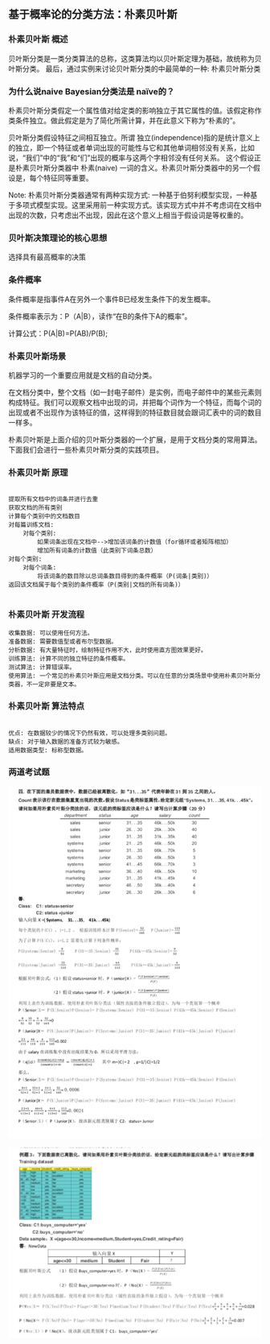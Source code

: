 ## 基于概率论的分类方法：朴素贝叶斯

### 朴素贝叶斯 概述

贝叶斯分类是一类分类算法的总称，这类算法均以贝叶斯定理为基础，故统称为贝叶斯分类。
最后，通过实例来讨论贝叶斯分类的中最简单的一种: 朴素贝叶斯分类

### 为什么说naive Bayesian分类法是 naïve的？

朴素贝叶斯分类假定一个属性值对给定类的影响独立于其它属性的值。该假定称作类条件独立。做此假定是为了简化所需计算，并在此意义下称为“朴素的”。

贝叶斯分类假设特征之间相互独立。所谓 独立(independence)指的是统计意义上的独立，即一个特征或者单词出现的可能性与它和其他单词相邻没有关系，比如说，“我们”中的“我”和“们”出现的概率与这两个字相邻没有任何关系。
这个假设正是朴素贝叶斯分类器中 朴素(naive) 一词的含义。朴素贝叶斯分类器中的另一个假设是，每个特征同等重要。

Note: 朴素贝叶斯分类器通常有两种实现方式: 一种基于伯努利模型实现，一种基于多项式模型实现。这里采用前一种实现方式。该实现方式中并不考虑词在文档中出现的次数，只考虑出不出现，因此在这个意义上相当于假设词是等权重的。


### 贝叶斯决策理论的核心思想

  选择具有最高概率的决策
  
### 条件概率


条件概率是指事件A在另外一个事件B已经发生条件下的发生概率。

条件概率表示为：P（A|B），读作“在B的条件下A的概率”。

计算公式：P(A|B)=P(AB)/P(B);

### 朴素贝叶斯场景
 
 机器学习的一个重要应用就是文档的自动分类。

在文档分类中，整个文档（如一封电子邮件）是实例，而电子邮件中的某些元素则构成特征。我们可以观察文档中出现的词，并把每个词作为一个特征，而每个词的出现或者不出现作为该特征的值，这样得到的特征数目就会跟词汇表中的词的数目一样多。

朴素贝叶斯是上面介绍的贝叶斯分类器的一个扩展，是用于文档分类的常用算法。下面我们会进行一些朴素贝叶斯分类的实践项目。

### 朴素贝叶斯 原理

```

提取所有文档中的词条并进行去重
获取文档的所有类别
计算每个类别中的文档数目
对每篇训练文档: 
    对每个类别: 
        如果词条出现在文档中-->增加该词条的计数值（for循环或者矩阵相加）
        增加所有词条的计数值（此类别下词条总数）
对每个类别: 
    对每个词条: 
        将该词条的数目除以总词条数目得到的条件概率（P(词条|类别)）
返回该文档属于每个类别的条件概率（P(类别|文档的所有词条)）


```

### 朴素贝叶斯 开发流程

```
收集数据: 可以使用任何方法。
准备数据: 需要数值型或者布尔型数据。
分析数据: 有大量特征时，绘制特征作用不大，此时使用直方图效果更好。
训练算法: 计算不同的独立特征的条件概率。
测试算法: 计算错误率。
使用算法: 一个常见的朴素贝叶斯应用是文档分类。可以在任意的分类场景中使用朴素贝叶斯分类器，不一定非要是文本。

```

### 朴素贝叶斯 算法特点

```

优点: 在数据较少的情况下仍然有效，可以处理多类别问题。
缺点: 对于输入数据的准备方式较为敏感。
适用数据类型: 标称型数据。

```

### 两道考试题

![Image text](https://github.com/moveondo/python-MachineLearning/blob/master/%E8%B4%9D%E5%8F%B6%E6%96%AF/image/native.jpg)


![Image text](https://github.com/moveondo/python-MachineLearning/blob/master/%E8%B4%9D%E5%8F%B6%E6%96%AF/image/native2.jpg)





















